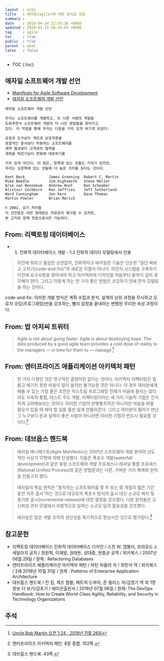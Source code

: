 ```yaml
---
layout  : wiki
title   : 애자일(agile)에 대한 토막글 모음
summary : 
date    : 2019-04-24 22:55:36 +0900
updated : 2020-01-15 20:24:03 +0900
tag     : agile
toc     : true
public  : true
parent  : what
latex   : false
---
```

* TOC
{:toc}

## 애자일 소프트웨어 개발 선언

* [Manifesto for Agile Software Development]( https://agilemanifesto.org/iso/en/manifesto.html )
* [애자일 소프트웨어 개발 선언]( https://agilemanifesto.org/iso/ko/manifesto.html )

```text
애자일 소프트웨어 개발 선언

우리는 소프트웨어를 개발하고, 또 다른 사람의 개발을
도와주면서 소프트웨어 개발의 더 나은 방법들을 찾아가고
있다. 이 작업을 통해 우리는 다음을 가치 있게 여기게 되었다:

공정과 도구보다 개인과 상호작용을
포괄적인 문서보다 작동하는 소프트웨어를
계약 협상보다 고객과의 협력을
계획을 따르기보다 변화에 대응하기를

가치 있게 여긴다. 이 말은, 왼쪽에 있는 것들도 가치가 있지만,
우리는 오른쪽에 있는 것들에 더 높은 가치를 둔다는 것이다.

Kent Beck           James Grenning  Robert C. Martin
Mike Beedle         Jim Highsmith   Steve Mellor
Arie van Bennekum   Andrew Hunt     Ken Schwaber
Alistair Cockburn   Ron Jeffries    Jeff Sutherland
Ward Cunningham     Jon Kern        Dave Thomas
Martin Fowler       Brian Marick

© 2001, 상기 저자들
이 선언문은 어떤 형태로든 자유로이 복사할 수 있지만,
본 고지와 함께 전문으로서만 가능하다.
```

## From: 리팩토링 데이터베이스

* 1. 진화적 데이터베이스 개발 - 1.2 진화적 데이터 모델링에서 인용

> 이전에 뭐라고 들었든 상관없이,
진화적이고 애자일한 기술은 단순한 "일단 짜보고 고치기(code-and-fix)"의 새로운 이름이 아니다.
여전히 시스템을 구축하기 이전에 요구사항을 찾아내야 하고 아키텍처와 디자인을 처음부터 끝까지 깊이 생각해야 한다.
그리고 이렇게 하는 한 가지 좋은 방법은 코딩하기 전에 먼저 모델링을 하는 것이다.

code-and-fix: 이러한 개발 방식은 계획 수립과 분석, 설계의 상위 과정을 무시하고 오로지 코딩(프로그래밍)만을 강조하는, 빨리 일정을 끝내려는 변형된 무리한 속성 과정이다.

## From: 밥 아저씨 트위터

> Agile is not about going faster.
Agile is about destroying hope.
The data produced by a good agile team provides a cold dose of reality to the managers — in time for them to — manage.[^bob-twitter]

## From: 엔터프라이즈 애플리케이션 아키텍처 패턴

> 한 가지 다행인 것은 영구적인 결정이란 없다는 것이다.
아키텍처 리팩터링은 힘들고 예기치 못한 비용이 많이 들지만 불가능한 것은 아니다.
이 경우 여러분에게 해줄 수 있는 가장 좋은 조언은 익스트림 프로그래밍 전체가 마음에 들지는 않더라도 지속적 통합,
테스트 주도 개발, 리팩터링이라는 세 가지 기술적 기법은 진지하게 고려해보라는 것이다.
이러한 기법이 만병통치약은 아니지만 마음을 바꿀 필요가 있을 때 해야 할 일을 훨씬 쉽게 만들어준다.
그리고 여러분이 필자가 만난 그 누구보다 운과 실력이 좋은 사람이 아니라면 이러한 기법이 반드시 필요할 것이다.[^fowler-ent]

## From: 데브옵스 핸드북

> 애자일 매니페스토(Agile Manifesto)는 2001년 소프트웨어 개발 분야의 선도적인 사상가 17명에 의해 탄생했다. 이들은 폭포수 개발(waterfall development)과 같은 중량 소프트웨어 개발 프로세스나 래셔널 통합 프로세스(Rational Unified Process)와 같은 방법론과는 다른, 가벼운 가치 체계와 원칙을 만들고자 했다.
<br/><br/>
애자일의 핵심 원칙은 "동작하는 소프트웨어를 몇 주 또는 몇 개월의 짧은 기간 동안 자주 출시"하는 것으로 대규모의 폭포수 방식의 출시 대신 소규모 배치 및 증가분 출시(incremental release)에 대한 열망을 강조했다. 다른 원칙들은 고신뢰성 관리 모델에서 자발적으로 일하는 소규모 팀의 필요성을 강조했다.
<br/><br/>
애자일은 많은 개발 조직의 생산성을 획기적으로 향상시킨 것으로 평가된다.[^devops-handbook-43]

## 참고문헌

* 리팩토링 데이터베이스 진화적 데이터베이스 디자인 / 스캇 W. 엠블러, 프라모드 J. 세달라지 공저 / 정원혁, 이재범, 권태돈, 성대중, 현중균 공역 / 위키북스 / 2007년 06월 29일 / 원제 : Refactoring Databases
* 엔터프라이즈 애플리케이션 아키텍처 패턴 / 마틴 파울러 저 / 최민석 역 / 위키북스 / 2쇄 2018년 10월 31일 / 원제 : Patterns of Enterprise Application Architecture
* 데브옵스 핸드북 / 진 킴, 제즈 험블, 패트릭 드부아, 존 윌리스 저/김영기 역 외 1명 정보 더 보기/감추기 / 에이콘출판사 / 2018년 07월 06일 / 원제: The DevOps Handbook: How to Create World-Class Agility, Reliability, and Security in Technology Organizations

## 주석

[bob-twitter]: https://twitter.com/unclebobmartin/status/1199000963950022656
[^bob-twitter]: [Uncle Bob Martin 오전 1:24 · 2019년 11월 26일][bob-twitter]
[^fowler-ent]: 엔터프라이즈 아키텍처 패턴. 8장 종합. 102쪽.
[^devops-handbook-43]: 데브옵스 핸드북. 43쪽.


